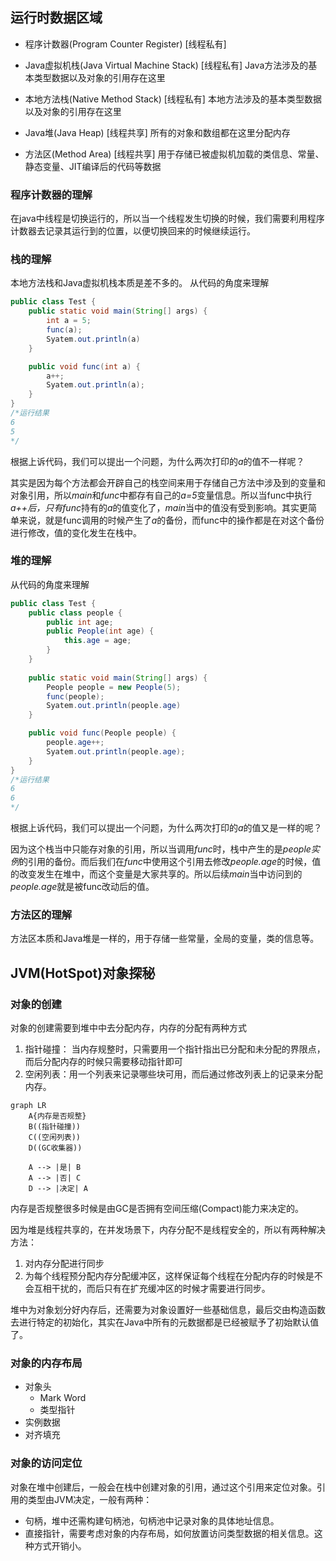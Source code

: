 ## 运行时数据区域

- 程序计数器(Program Counter Register) [线程私有]

- Java虚拟机栈(Java Virtual Machine Stack) [线程私有] Java方法涉及的基本类型数据以及对象的引用存在这里

- 本地方法栈(Native Method Stack) [线程私有] 本地方法涉及的基本类型数据以及对象的引用存在这里

- Java堆(Java Heap) [线程共享] 所有的对象和数组都在这里分配内存

- 方法区(Method Area) [线程共享] 用于存储已被虚拟机加载的类信息、常量、静态变量、JIT编译后的代码等数据

### 程序计数器的理解
在java中线程是切换运行的，所以当一个线程发生切换的时候，我们需要利用程序计数器去记录其运行到的位置，以便切换回来的时候继续运行。

### 栈的理解
本地方法栈和Java虚拟机栈本质是差不多的。
从代码的角度来理解
```java
public class Test {
    public static void main(String[] args) {
        int a = 5;
        func(a);
        Syatem.out.println(a)
    }

    public void func(int a) {
        a++;
        Syatem.out.println(a);
    }
}
/*运行结果
6
5
*/ 
```
根据上诉代码，我们可以提出一个问题，为什么两次打印的*a*的值不一样呢？

其实是因为每个方法都会开辟自己的栈空间来用于存储自己方法中涉及到的变量和对象引用，所以*main*和*func*中都存有自己的*a=5*变量信息。所以当func中执行*a++*后，只有*func*持有的*a*的值变化了，*main*当中的值没有受到影响。其实更简单来说，就是func调用的时候产生了*a*的备份，而func中的操作都是在对这个备份进行修改，值的变化发生在栈中。

### 堆的理解
从代码的角度来理解
```java
public class Test {
    public class people {
        public int age;
        public People(int age) {
            this.age = age;
        }
    }
    
    public static void main(String[] args) {
        People people = new People(5);
        func(people);
        Syatem.out.println(people.age)
    }

    public void func(People people) {
        people.age++;
        Syatem.out.println(people.age);
    }
}
/*运行结果
6
6
*/ 
```
根据上诉代码，我们可以提出一个问题，为什么两次打印的*a*的值又是一样的呢？

因为这个栈当中只能存对象的引用，所以当调用*func*时，栈中产生的是*people实例*的引用的备份。而后我们在*func*中使用这个引用去修改*people.age*的时候，值的改变发生在堆中，而这个变量是大家共享的。所以后续*main*当中访问到的*people.age*就是被func改动后的值。

### 方法区的理解
方法区本质和Java堆是一样的，用于存储一些常量，全局的变量，类的信息等。

## JVM(HotSpot)对象探秘
### 对象的创建
对象的创建需要到堆中中去分配内存，内存的分配有两种方式
1. 指针碰撞： 当内存规整时，只需要用一个指针指出已分配和未分配的界限点，而后分配内存的时候只需要移动指针即可
2. 空闲列表：用一个列表来记录哪些块可用，而后通过修改列表上的记录来分配内存。

```mermaid
graph LR
    A{内存是否规整}
    B((指针碰撞))
    C((空闲列表))
    D((GC收集器))

    A --> |是| B
    A --> |否| C
    D --> |决定| A
```

内存是否规整很多时候是由GC是否拥有空间压缩(Compact)能力来决定的。

因为堆是线程共享的，在并发场景下，内存分配不是线程安全的，所以有两种解决方法：
1. 对内存分配进行同步
2. 为每个线程预分配内存分配缓冲区，这样保证每个线程在分配内存的时候是不会互相干扰的，而后只有在扩充缓冲区的时候才需要进行同步。

堆中为对象划分好内存后，还需要为对象设置好一些基础信息，最后交由构造函数去进行特定的初始化，其实在Java中所有的元数据都是已经被赋予了初始默认值了。
### 对象的内存布局
- 对象头
    - Mark Word
    - 类型指针
- 实例数据
- 对齐填充
### 对象的访问定位
对象在堆中创建后，一般会在栈中创建对象的引用，通过这个引用来定位对象。引用的类型由JVM决定，一般有两种：
- 句柄，堆中还需构建句柄池，句柄池中记录对象的具体地址信息。
- 直接指针，需要考虑对象的内存布局，如何放置访问类型数据的相关信息。这种方式开销小。